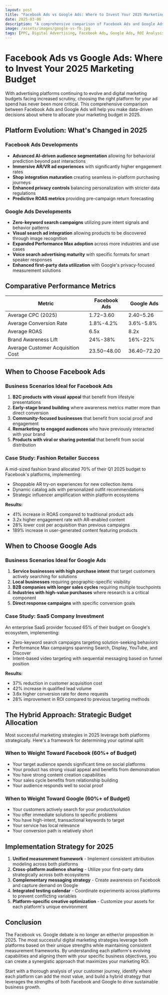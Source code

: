 ```yaml
---
layout: post
title: "Facebook Ads vs Google Ads: Where to Invest Your 2025 Marketing Budget"
date: 2025-03-06
description: "A comprehensive comparison of Facebook Ads and Google Ads in 2025, including ROI analysis, targeting capabilities, and best use cases for different business types."
image: /assets/images/google-vs-fb.jpg
tags: [PPC, Digital Advertising, Facebook Ads, Google Ads, ROI Analysis]
---
```


# Facebook Ads vs Google Ads: Where to Invest Your 2025 Marketing Budget

With advertising platforms continuing to evolve and digital marketing budgets facing increased scrutiny, choosing the right platform for your ad spend has never been more critical. This comprehensive comparison between Facebook Ads and Google Ads will help you make data-driven decisions about where to allocate your marketing budget in 2025.

## Platform Evolution: What's Changed in 2025

### Facebook Ads Developments
- **Advanced AI-driven audience segmentation** allowing for behavioral prediction beyond past interactions
- **Immersive AR/VR ad experiences** with significantly higher engagement rates
- **Shop integration maturation** creating seamless in-platform purchasing journeys 
- **Enhanced privacy controls** balancing personalization with stricter data regulations
- **Predictive ROAS metrics** providing pre-campaign return forecasting

### Google Ads Developments
- **Zero-keyword search campaigns** utilizing pure intent signals and behavior patterns
- **Visual search ad integration** allowing products to be discovered through image recognition
- **Expanded Performance Max adoption** across more industries and use cases
- **Voice search advertising maturity** with specific formats for smart speaker responses
- **Enhanced first-party data utilization** with Google's privacy-focused measurement solutions

## Comparative Performance Metrics

| Metric | Facebook Ads | Google Ads |
|--------|-------------|------------|
| Average CPC (2025) | $1.72-$3.60 | $2.40-$5.26 |
| Average Conversion Rate | 1.8%-4.2% | 3.6%-5.8% |
| Average ROAS | 6.5x | 8.2x |
| Brand Awareness Lift | 24%-38% | 16%-22% |
| Average Customer Acquisition Cost | $23.50-$48.00 | $36.40-$72.20 |

## When to Choose Facebook Ads

### Business Scenarios Ideal for Facebook Ads
1. **B2C products with visual appeal** that benefit from lifestyle presentations
2. **Early-stage brand building** where awareness metrics matter more than direct conversion
3. **Community-focused businesses** that benefit from social proof and engagement
4. **Remarketing to engaged audiences** who have previously interacted with your brand
5. **Products with viral or sharing potential** that benefit from social distribution

### Case Study: Fashion Retailer Success
A mid-sized fashion brand allocated 70% of their Q1 2025 budget to Facebook's platforms, implementing:
- Shoppable AR try-on experiences for new collection items
- Dynamic catalog ads with personalized outfit recommendations
- Strategic influencer amplification within platform ecosystems

**Results:**
- 41% increase in ROAS compared to traditional product ads
- 3.2x higher engagement rate with AR-enabled content
- 28% lower cost per acquisition than previous campaigns
- 189% increase in user-generated content featuring products

## When to Choose Google Ads

### Business Scenarios Ideal for Google Ads
1. **Service businesses with high purchase intent** that target customers actively searching for solutions
2. **Local businesses** requiring geographic-specific visibility
3. **B2B companies with longer sales cycles** requiring multiple touchpoints
4. **Industries with high-value purchases** where research is a critical component
5. **Direct response campaigns** with specific conversion goals

### Case Study: SaaS Company Investment
An enterprise SaaS provider focused 65% of their budget on Google's ecosystem, implementing:
- Zero-keyword search campaigns targeting solution-seeking behaviors
- Performance Max campaigns spanning Search, Display, YouTube, and Discover
- Intent-based video targeting with sequential messaging based on funnel position

**Results:**
- 37% reduction in customer acquisition cost
- 42% increase in qualified lead volume
- 3.6x higher conversion rate for demo requests
- 28% improvement in ROI compared to previous targeting methods

## The Hybrid Approach: Strategic Budget Allocation

Most successful marketing strategies in 2025 leverage both platforms strategically. Here's a framework for determining your optimal split:

### When to Weight Toward Facebook (60%+ of Budget)
- Your target audience spends significant time on social platforms
- Your product has strong visual appeal and benefits from demonstration
- You have strong content creation capabilities
- Your sales cycle benefits from relationship building
- Your audience responds well to social proof

### When to Weight Toward Google (60%+ of Budget)
- Your customers actively search for your product/solution
- You offer immediate solutions to specific problems
- You have high-intent, transactional keywords to target
- Your service has local relevance
- Your conversion path is relatively short

## Implementation Strategy for 2025

1. **Unified measurement framework** - Implement consistent attribution modeling across both platforms
2. **Cross-platform audience sharing** - Utilize your first-party data strategically across both ecosystems
3. **Complementary messaging strategy** - Create awareness on Facebook and capture demand on Google
4. **Integrated testing calendar** - Coordinate experiments across platforms to prevent conflicting variables
5. **Platform-specific creative optimization** - Customize your assets for each platform's unique environment

## Conclusion

The Facebook vs. Google debate is no longer an either/or proposition in 2025. The most successful digital marketing strategies leverage both platforms based on their unique strengths while maintaining consistent measurement frameworks. By understanding each platform's evolving capabilities and aligning them with your specific business objectives, you can create a synergistic approach that maximizes your marketing ROI.

Start with a thorough analysis of your customer journey, identify where each platform can add the most value, and build a hybrid strategy that leverages the strengths of both Facebook and Google to drive sustainable business growth.